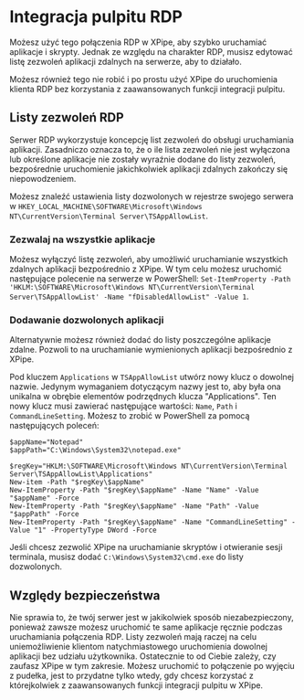 # Integracja pulpitu RDP

Możesz użyć tego połączenia RDP w XPipe, aby szybko uruchamiać aplikacje i skrypty. Jednak ze względu na charakter RDP, musisz edytować listę zezwoleń aplikacji zdalnych na serwerze, aby to działało.

Możesz również tego nie robić i po prostu użyć XPipe do uruchomienia klienta RDP bez korzystania z zaawansowanych funkcji integracji pulpitu.

## Listy zezwoleń RDP

Serwer RDP wykorzystuje koncepcję list zezwoleń do obsługi uruchamiania aplikacji. Zasadniczo oznacza to, że o ile lista zezwoleń nie jest wyłączona lub określone aplikacje nie zostały wyraźnie dodane do listy zezwoleń, bezpośrednie uruchomienie jakichkolwiek aplikacji zdalnych zakończy się niepowodzeniem.

Możesz znaleźć ustawienia listy dozwolonych w rejestrze swojego serwera w `HKEY_LOCAL_MACHINE\SOFTWARE\Microsoft\Windows NT\CurrentVersion\Terminal Server\TSAppAllowList`.

### Zezwalaj na wszystkie aplikacje

Możesz wyłączyć listę zezwoleń, aby umożliwić uruchamianie wszystkich zdalnych aplikacji bezpośrednio z XPipe. W tym celu możesz uruchomić następujące polecenie na serwerze w PowerShell: `Set-ItemProperty -Path 'HKLM:\SOFTWARE\Microsoft\Windows NT\CurrentVersion\Terminal Server\TSAppAllowList' -Name "fDisabledAllowList" -Value 1`.

### Dodawanie dozwolonych aplikacji

Alternatywnie możesz również dodać do listy poszczególne aplikacje zdalne. Pozwoli to na uruchamianie wymienionych aplikacji bezpośrednio z XPipe.

Pod kluczem `Applications` w `TSAppAllowList` utwórz nowy klucz o dowolnej nazwie. Jedynym wymaganiem dotyczącym nazwy jest to, aby była ona unikalna w obrębie elementów podrzędnych klucza "Applications". Ten nowy klucz musi zawierać następujące wartości: `Name`, `Path` i `CommandLineSetting`. Możesz to zrobić w PowerShell za pomocą następujących poleceń:

```
$appName="Notepad"
$appPath="C:\Windows\System32\notepad.exe"

$regKey="HKLM:\SOFTWARE\Microsoft\Windows NT\CurrentVersion\Terminal Server\TSAppAllowList\Applications"
New-item -Path "$regKey\$appName"
New-ItemProperty -Path "$regKey\$appName" -Name "Name" -Value "$appName" -Force
New-ItemProperty -Path "$regKey\$appName" -Name "Path" -Value "$appPath" -Force
New-ItemProperty -Path "$regKey\$appName" -Name "CommandLineSetting" -Value "1" -PropertyType DWord -Force
```

Jeśli chcesz zezwolić XPipe na uruchamianie skryptów i otwieranie sesji terminala, musisz dodać `C:\Windows\System32\cmd.exe` do listy dozwolonych.

## Względy bezpieczeństwa

Nie sprawia to, że twój serwer jest w jakikolwiek sposób niezabezpieczony, ponieważ zawsze możesz uruchomić te same aplikacje ręcznie podczas uruchamiania połączenia RDP. Listy zezwoleń mają raczej na celu uniemożliwienie klientom natychmiastowego uruchomienia dowolnej aplikacji bez udziału użytkownika. Ostatecznie to od Ciebie zależy, czy zaufasz XPipe w tym zakresie. Możesz uruchomić to połączenie po wyjęciu z pudełka, jest to przydatne tylko wtedy, gdy chcesz korzystać z którejkolwiek z zaawansowanych funkcji integracji pulpitu w XPipe.
